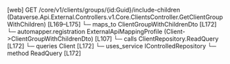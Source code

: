 [web] GET /core/v1/clients/groups/{id:Guid}/include-children  (Dataverse.Api.External.Controllers.v1.Core.ClientsController.GetClientGroupWithChildren)  [L169–L175]
  └─ maps_to ClientGroupWithChildrenDto [L172]
    └─ automapper.registration ExternalApiMappingProfile (Client->ClientGroupWithChildrenDto) [L107]
  └─ calls ClientRepository.ReadQuery [L172]
  └─ queries Client [L172]
  └─ uses_service IControlledRepository<Client>
    └─ method ReadQuery [L172]

